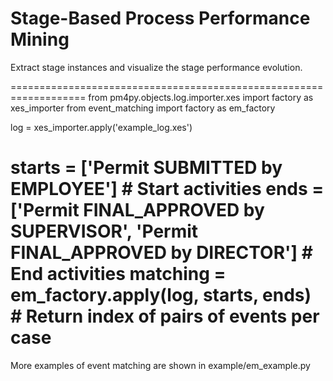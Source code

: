 # Stage-Based Process Performance Mining

Extract stage instances and visualize the stage performance evolution.

===================================================================
from pm4py.objects.log.importer.xes import factory as xes_importer
from event_matching import factory as em_factory


log = xes_importer.apply('example_log.xes')

starts = ['Permit SUBMITTED by EMPLOYEE'] # Start activities
ends = ['Permit FINAL_APPROVED by SUPERVISOR', 'Permit FINAL_APPROVED by DIRECTOR'] # End activities
matching = em_factory.apply(log, starts, ends) # Return index of pairs of events per case
===================================================================

More examples of event matching are shown in example/em_example.py
